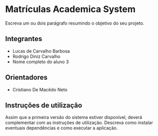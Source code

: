 # Matrículas Academica System
Escreva um ou dois parágrafo resumindo o objetivo do seu projeto.

## Integrantes
* Lucas de Carvalho Barbosa
* Rodrigo Diniz Carvalho
* Nome completo do aluno 3

## Orientadores
* Cristiano De Macêdo Neto

## Instruções de utilização
Assim que a primeira versão do sistema estiver disponível, deverá complementar com as instruções de utilização. Descreva como instalar eventuais dependências e como executar a aplicação.